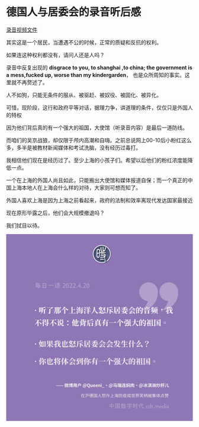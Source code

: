 # 德国人与居委会的录音听后感

[录音视频文件](德国人与居委会的录音.mp4)

其实这是一个居民，当遭遇不公的时候，正常的质疑和反抗的权利。

如果连这种权利都没有，请问人还是人吗？

录音中反复出现的
**disgrace to you, to shanghai ,to china; the government is a mess,fucked up, worse than my kindergarden**，
也是众所周知的事实。这里就不再赘述了。

人不如狗，只能无条件的服从、被驱赶、被奴役、被固化、被异化。

可惜，现阶段，这行和政府平等对话，据理力争，讲道理的条件，仅仅只是外国人的特权

因为他们背后真的有一个强大的祖国，大使馆（听录音内容）是最后一道防线。

而咱们的吴京战狼，却仅限于颅内高潮和自嗨。之前总说网上00-10后小粉红这么多，多半是被教材新闻媒体和考试洗脑，没有经历过毒打。

我相信他们现在是经历过了。至少上海的小孩子们。希望以后他们的粉红浓度能降低一点。

一个在上海的外国人尚且如此，只能搬出大使馆和媒体报道自保；而一个真正的中国上海本地人在上海会什么样的对待，大家则可想而知了。

外国人喜欢上海是因为上海之前看起来，政府的法制和效率离现代发达国家最接近

现在原形毕露之后，他们会大规模撤退吗？

我们拭目以待。

![中式笑话](我们的背后都有一个强大的祖国.webp)